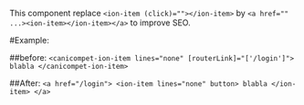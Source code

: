 This component replace `<ion-item (click)=""></ion-item>` by `<a href=""  ...><ion-item></ion-item></a>` to improve SEO.

#Example:

##before:
`
<canicompet-ion-item lines="none" [routerLink]="['/login']">
  blabla
</canicompet-ion-item>
`

##After:
`
<a href="/login">
  <ion-item lines="none" button>
    blabla
  </ion-item>
</a>
`
